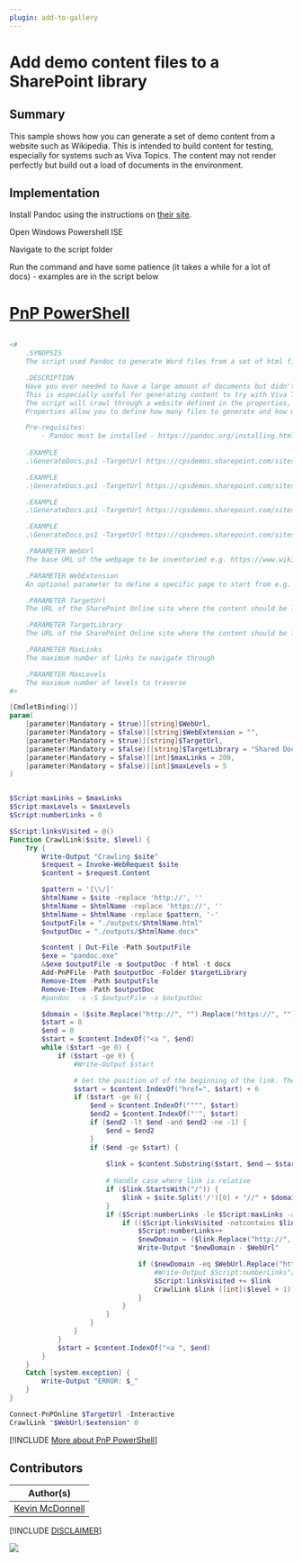 ```yaml
---
plugin: add-to-gallery
---
```


# Add demo content files to a SharePoint library

## Summary

This sample shows how you can generate a set of demo content from a website such as Wikipedia. This is intended to build content for testing, especially for systems such as Viva Topics. The content may not render perfectly but build out a load of documents in the environment.


## Implementation

Install Pandoc using the instructions on [their site](https://pandoc.org/installing.html).

Open Windows Powershell ISE

Navigate to the script folder

Run the command and have some patience (it takes a while for a lot of docs) - examples are in the script below

# [PnP PowerShell](#tab/pnpps)

```powershell

<#
    .SYNOPSIS
    The script used Pandoc to generate Word files from a set of html files.

    .DESCRIPTION
    Have you ever needed to have a large amount of documents but didn't just want to duplicate the same thing?
    This is especially useful for generating content to try with Viva Topics.
    The script will crawl through a website defined in the properties, extract the HTML, save that as a Word document using Pandoc and upload that to a defined SharePoint library.
    Properties allow you to define how many files to generate and how many layers to go.

    Pre-requisites:
        - Pandoc must be installed - https://pandoc.org/installing.html
    
    .EXAMPLE
    .\GenerateDocs.ps1 -TargetUrl https://cpsdemos.sharepoint.com/sites/DemoContent-SharePoint -WebUrl "https://www.mcd79.com"

    .EXAMPLE
    .\GenerateDocs.ps1 -TargetUrl https://cpsdemos.sharepoint.com/sites/DemoContent-SharePoint -TargetLibrary "Content" -WebUrl "https://www.mcd79.com"

    .EXAMPLE
    .\GenerateDocs.ps1 -TargetUrl https://cpsdemos.sharepoint.com/sites/DemoContent-SharePoint -WebUrl "https://www.wikipedia.org" -WebExtension "wiki/SharePoint"

    .EXAMPLE
    .\GenerateDocs.ps1 -TargetUrl https://cpsdemos.sharepoint.com/sites/DemoContent-SharePoint -WebUrl "https://www.wikipedia.org" -WebExtension "wiki/SharePoint" -maxLinks 5000 -maxLevels 5

    .PARAMETER WebUrl
    The base URL of the webpage to be inventoried e.g. https://www.wikipedia.org

    .PARAMETER WebExtension
    An optional parameter to define a specific page to start from e.g. wiki/SharePoint

    .PARAMETER TargetUrl
    The URL of the SharePoint Online site where the content should be loaded.

    .PARAMETER TargetLibrary
    The URL of the SharePoint Online site where the content should be loaded.

    .PARAMETER MaxLinks
    The maximum number of links to navigate through

    .PARAMETER MaxLevels
    The maximum number of levels to traverse
#>

[CmdletBinding()]
param(
    [parameter(Mandatory = $true)][string]$WebUrl,
    [parameter(Mandatory = $false)][string]$WebExtension = "",
    [parameter(Mandatory = $true)][string]$TargetUrl,
    [parameter(Mandatory = $false)][string]$TargetLibrary = "Shared Documents",
    [parameter(Mandatory = $false)][int]$maxLinks = 200,
    [parameter(Mandatory = $false)][int]$maxLevels = 5
)


$Script:maxLinks = $maxLinks
$Script:maxLevels = $maxLevels
$Script:numberLinks = 0

$Script:linksVisited = @()
Function CrawlLink($site, $level) {
    Try {
        Write-Output "Crawling $site"
        $request = Invoke-WebRequest $site
        $content = $request.Content

        $pattern = '[\\/]'
        $htmlName = $site -replace 'http://', ''
        $htmlName = $htmlName -replace 'https://', ''
        $htmlName = $htmlName -replace $pattern, '-'
        $outputFile = "./outputs/$htmlName.html"
        $outputDoc = "./outputs/$htmlName.docx"

        $content | Out-File -Path $outputFile
        $exe = "pandoc.exe"
        &$exe $outputFile -o $outputDoc -f html -t docx
        Add-PnPFile -Path $outputDoc -Folder $targetLibrary
        Remove-Item -Path $outputFile
        Remove-Item -Path $outputDoc
        #pandoc  -s -S $outputFile -o $outputDoc

        $domain = ($site.Replace("http://", "").Replace("https://", "")).Split('/')[0]
        $start = 0
        $end = 0
        $start = $content.IndexOf("<a ", $end)
        while ($start -ge 0) {
            if ($start -ge 0) {
                #Write-Output $start

                # Get the position of of the beginning of the link. The +6 is to go past the href="
                $start = $content.IndexOf("href=", $start) + 6
                if ($start -ge 6) {
                    $end = $content.IndexOf("""", $start)
                    $end2 = $content.IndexOf("'", $start)
                    if ($end2 -lt $end -and $end2 -ne -1) {
                        $end = $end2
                    }
                    if ($end -ge $start) {
                        
                        $link = $content.Substring($start, $end – $start)
                        
                        # Handle case where link is relative
                        if ($link.StartsWith("/")) {
                            $link = $site.Split('/')[0] + "//" + $domain + $link
                        }
                        if ($Script:numberLinks -le $Script:maxLinks -and $level -le $Script:maxLevels) {
                            if (($Script:linksVisited -notcontains $link) -and $link.StartsWith("https:")) {
                                $Script:numberLinks++
                                $newDomain = ($link.Replace("http://", "").Replace("https://", "")).Split('/')[0]
                                Write-Output "$newDomain - $WebUrl"

                                if ($newDomain -eq $WebUrl.Replace("http://", "").Replace("https://", "")) {
                                    #Write-Output $Script:numberLinks"["$level"] – "$link -BackgroundColor Blue -ForegroundColor White
                                    $Script:linksVisited += $link
                                    CrawlLink $link ([int]($level + 1))
                                }
                            }
                        }
                    }
                }
            }
            $start = $content.IndexOf("<a ", $end)
        }
    }
    Catch [system.exception] {
        Write-Output "ERROR: $_"
    }
}

Connect-PnPOnline $TargetUrl -Interactive
CrawlLink "$WebUrl/$extension" 0

```
[!INCLUDE [More about PnP PowerShell](../../docfx/includes/MORE-PNPPS.md)]

## Contributors

| Author(s) |
|-----------|
| [Kevin McDonnell](https://github.com/kevmcdonk)|

[!INCLUDE [DISCLAIMER](../../docfx/includes/DISCLAIMER.md)]

<img src="https://pnptelemetry.azurewebsites.net/script-samples/scripts/spo-add-demo-content-from-site" aria-hidden="true" />
